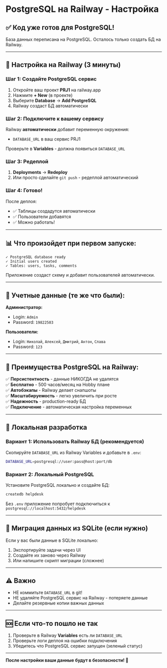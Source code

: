 # PostgreSQL на Railway - Настройка

## ✅ Код уже готов для PostgreSQL!

База данных переписана на PostgreSQL. Осталось только создать БД на Railway.

---

## 🚀 Настройка на Railway (3 минуты)

### Шаг 1: Создайте PostgreSQL сервис

1. Откройте ваш проект **PRJ1** на railway.app
2. Нажмите **+ New** (в проекте)
3. Выберите **Database** → **Add PostgreSQL**
4. Railway создаст БД автоматически

### Шаг 2: Подключите к вашему сервису

Railway **автоматически** добавит переменную окружения:
- `DATABASE_URL` в ваш сервис PRJ1

Проверьте в **Variables** - должна появиться `DATABASE_URL`

### Шаг 3: Редеплой

1. **Deployments** → **Redeploy**
2. Или просто сделайте `git push` - редеплой автоматический

### Шаг 4: Готово!

После деплоя:
- ✅ Таблицы создадутся автоматически
- ✅ Пользователи добавятся
- ✅ Можно работать!

---

## 📊 Что произойдет при первом запуске:

```
✓ PostgreSQL database ready
✓ Initial users created
✓ Tables: users, tasks, comments
```

Приложение создаст схему и добавит пользователей автоматически.

---

## 🔐 Учетные данные (те же что были):

**Администратор:**
- Login: `Admin`
- Password: `19822503`

**Пользователи:**
- Login: `Николай`, `Алексей`, `Дмитрий`, `Антон`, `Слава`
- Password: `123`

---

## 🎯 Преимущества PostgreSQL на Railway:

✅ **Персистентность** - данные НИКОГДА не удалятся  
✅ **Бесплатно** - 500 часов/месяц на Hobby плане  
✅ **Автобэкапы** - Railway делает снапшоты  
✅ **Масштабируемость** - легко увеличить при росте  
✅ **Надежность** - production-ready БД  
✅ **Подключение** - автоматическая настройка переменных  

---

## 🔧 Локальная разработка

### Вариант 1: Использовать Railway БД (рекомендуется)

Скопируйте `DATABASE_URL` из Railway Variables и добавьте в `.env`:

```bash
DATABASE_URL=postgresql://user:pass@host:port/db
```

### Вариант 2: Локальный PostgreSQL

Установите PostgreSQL локально и создайте БД:

```bash
createdb helpdesk
```

Без `.env` приложение попробует подключиться к `postgresql://localhost:5432/helpdesk`

---

## 📝 Миграция данных из SQLite (если нужно)

Если у вас были данные в SQLite локально:

1. Экспортируйте задачи через UI
2. Создайте их заново через Railway
3. Или напишите скрипт миграции (сложнее)

---

## ⚠️ Важно

- НЕ коммитьте `DATABASE_URL` в git!
- НЕ удаляйте PostgreSQL сервис на Railway - потеряете данные
- Делайте резервные копии важных данных

---

## 🆘 Если что-то пошло не так

1. Проверьте в Railway **Variables** есть ли `DATABASE_URL`
2. Проверьте логи деплоя на ошибки подключения
3. Убедитесь что PostgreSQL сервис запущен (зеленый статус)

---

**После настройки ваши данные будут в безопасности! 🎉**

